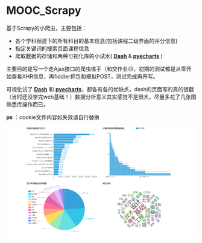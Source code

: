 # MOOC_Scrapy

基于Scrapy的小爬虫，主要包括：
* 各个学科频道下的所有科目的基本信息(包括课程二级界面的评分信息)
* 指定关键词的搜索页面课程信息
* 爬取数据的存储和两种可视化库的小试水( **[Dash]** & **[pyecharts]** )

主要目的是写一个走Ajax接口的爬虫练手（和交作业😥，初期的测试都是从零开始查看XHR信息，再fiddler抓包和模拟POST，测试完成再开写。

可视化试了 **[Dash]** 和 **[pyecharts]**，都各有各的优缺点，dash的页面写的真的很戳
（当时还没学完web基础！）数据分析意义其实感觉不是很大，尽量多花了几张图熟悉库操作而已。

**ps** ：cookie文件内容如失效请自行替换

![image](https://github.com/Chthol1y/MOOC_Scrapy/blob/master/img/img2.png)

[Dash]: https://dash.plotly.com/
[pyecharts]: https://pyecharts.org/
